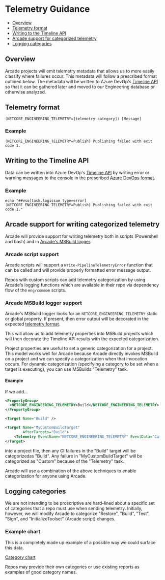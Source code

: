 # Telemetry Guidance

- [Overview](#overview)
- [Telemetry format](#telemetry-format)
- [Writing to the Timeline API](#writing-to-the-timeline-api)
- [Arcade support for categorized telemetry](#arcade-support-for-writing-categorized-telemetry)
- [Logging categories](#logging-categories)

## Overview

Arcade projects will emit telemetry metadata that allows us to more easily classify where failures occur.  This metadata will follow a prescribed format outlined below.  The metadata will be written to Azure DevOp's [Timeline API](https://docs.microsoft.com/en-us/rest/api/azure/devops/build/Timeline/Get?view=azure-devops-rest-5.0) so that it can be gathered later and moved to our Engineering database or otherwise analyzed.

## Telemetry format

`(NETCORE_ENGINEERING_TELEMETRY=[telemetry category]) [Message]`

### Example

`(NETCORE_ENGINEERING_TELEMETRY=Publish) Publishing failed with exit code 1.`

## Writing to the Timeline API

Data can be written into Azure DevOp's [Timeline API](https://docs.microsoft.com/en-us/rest/api/azure/devops/build/Timeline/Get?view=azure-devops-rest-5.0) by writing error or warning messages to the console in the prescribed [Azure DevOps format](https://github.com/Microsoft/azure-pipelines-tasks/blob/master/docs/authoring/commands.md).

### Example

`echo "##vso[task.logissue type=error](NETCORE_ENGINEERING_TELEMETRY=Publish) Publishing failed with exit code 1."`

## Arcade support for writing categorized telemetry

Arcade will provide support for writing telemetry both in scripts (Powershell and bash) and in [Arcade's MSBuild logger](https://github.com/dotnet/arcade/blob/3079c495f38bb1306a65b2af13cf25a516610a4f/src/Microsoft.DotNet.Arcade.Sdk/src/PipelinesLogger.cs).

### Arcade script support

Arcade scripts will support a `Write-PipelineTelemetryError` function that can be called and will provide properly formatted error message output.

Repos with custom scripts can add telemetry categorization by using Arcade's logging functions which are available in their repo via dependency flow of the `eng/common` scripts.

### Arcade MSBuild logger support

Arcade's MSBuild logger looks for an `NETCORE_ENGINEERING_TELEMETRY` static or global property.  If present, then error output will be decorated in the expected [telemetry format](#telemetry-format).

This will allow us to add telemetry properties into MSBuild projects which will then decorate the Timeline API results with the expected categorization.  

Project properties are useful to set a generic categorization for a project.  This model works well for Arcade because Arcade directly invokes MSBuild on a project and we can specify a categorization when that invocation occurs.  For dynamic categorization (specifying a category to be set when a target is executing), you can use MSBuilds "Telemetry" task.

#### Example

If we add...

```XML
<PropertyGroup>
  <NETCORE_ENGINEERING_TELEMETRY>Build</NETCORE_ENGINEERING_TELEMETRY>
</PropertyGroup>

<Target Name="Build" />

<Target Name="MyCustomBuildTarget"
        AfterTargets="Build">
    <Telemetry EventName="NETCORE_ENGINEERING_TELEMETRY" EventData="Category=Custom" />
</Target>
```

into a project file, then any CI failures in the "Build" target will be categorizedas "Build".  Any failure in "MyCustomBuildTarget" will be categorized as "Custom" because of the "Telemetry" task.  

Arcade will use a combination of the above techniques to enable categorization for anyone using Arcade.

## Logging categories

We are not intending to be proscriptive are hard-lined about a specific set of categories that a repo must use when sending telemetry.  Initially, however, we will modify Arcade to categorize "Restore", "Build", "Test", "Sign", and "InitializeToolset" (Arcade script) changes.

### Example chart

This is a completely made up example of a possible way we could surface this data.

[Category chart](./Category-sample.png)

Repos may provide their own categories or use existing reports as examples of good category names.
